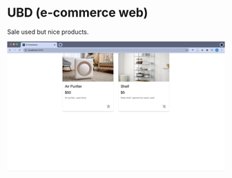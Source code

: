# UBD (e-commerce web)

Sale used but nice products.

![](https://github.com/korsakowii/e_commerce/blob/master/web%20layout.png?raw=true)
